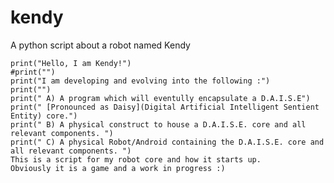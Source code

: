 # kendy
A python script about a robot named Kendy

    print("Hello, I am Kendy!")
    #print("")
    print("I am developing and evolving into the following :")
    print("")
    print(" A) A program which will eventully encapsulate a D.A.I.S.E")
    print(" [Pronounced as Daisy](Digital Artificial Intelligent Sentient Entity) core.")
    print(" B) A physical construct to house a D.A.I.S.E. core and all relevant components. ")
    print(" C) A physical Robot/Android containing the D.A.I.S.E. core and all relevant components. ")
    This is a script for my robot core and how it starts up.
    Obviously it is a game and a work in progress :)
    
